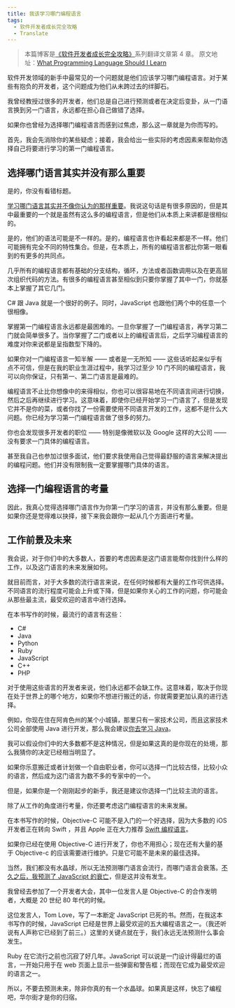 ```yaml
---
title: 我该学习哪门编程语言
tags:  
  - 软件开发者成长完全攻略
  - Translate
---
```


> 本篇博客是[《软件开发者成长完全攻略》](http://www.swiftyper.com/2017/01/21/complete-software-developers-career-guide-index/)系列翻译文章第 4 章。
原文地址：[What Programming Language Should I Learn](https://simpleprogrammer.com/2016/08/01/learn-programming-language/)

软件开发领域的新手中最常见的一个问题就是他们应该学习哪门编程语言。对于某些有抱负的开发者，这个问题成为他们从未跨过去的绊脚石。

我曾经教授过很多的开发者，他们总是自己进行预测或者在决定后变卦，从一门语言换到另一门语言，永远都在担心自己做错了选择。

如果你也曾经为选择哪门编程语言而感到过焦虑，那么这一章就是为你而写的。

首先，我会先消除你的某些疑虑；接着，我会给出一些实际的考虑因素来帮助你选择自己将要进行学习的第一门编程语言。

## 选择哪门语言其实并没有那么重要

是的，你没有看错标题。

[学习哪门语言其实并不像你认为的那样重要](https://simpleprogrammer.com/2013/12/02/programming-language-learn/)。我说这句话是有很多原因的，但是其中最重要的一个就是虽然有这么多的编程语言，但是他们从本质上来讲都是很相似的。

是的，他们的语法可能是不一样的。是的，编程语言也许看起来都是不一样。他们可能拥有完全不同的特性集合。但是，在本质上，所有的编程语言都比你第一眼看到的有更多的共同点。

几乎所有的编程语言都有基础的分支结构，循环，方法或者函数调用以及在更高层次组织代码的方法。有很多的编程语言甚至相似到只要你掌握了其中一门，你就基本上掌握了其它几门。

C# 跟 Java 就是一个很好的例子。同时，JavaScript 也跟他们两个中的任意一个很相像。

掌握第一门编程语言永远都是最困难的。一旦你掌握了一门编程语言，再学习第二门就会简单很多了。当你掌握了二门或者以上的编程语言后，之后学习编程语言的难度对你来说都是呈指数型下降的。

如果你对一门编程语言一知半解 —— 或者是一无所知 —— 这些话听起来似乎有点不可信，但是在我的职业生涯过程中，我学习过至少 10 门不同的编程语言，我可以向你保证，只有第一、第二门语言是最难的。

编程语言不止比你想像中的来得相似，你也可以很容易地在不同语言间进行切换，然后之后再继续进行学习。这意味着，即使你已经开始学习一门语言了，但是发现它并不是你的菜，或者你找了一份需要使用不同语言开发的工作，这都不是什么大问题。你已经为学习第一门编程语言做了很多的努力。

你也会发现很多开发者的职位 —— 特别是像微软以及 Google 这样的大公司 —— 没有要求一门具体的编程语言。

甚至我自己也参加过很多面试，他们要求我使用自己觉得最舒服的语言来解决提出的编程问题。他们并没有限制我一定要掌握哪门具体的语言。

## 选择一门编程语言的考量

因此，我真心觉得选择哪门语言作为你第一门学习的语言，并没有那么重要。但是如果你还是觉得难以抉择，接下来我会跟你一起从几个方面进行考量。

## 工作前景及未来

我会说，对于你们中的大多数人，首要的考虑因素是这门语言能帮你找到什么样的工作，以及这门语言的未来发展如何。

就目前而言，对于大多数的流行语言来说，在任何时候都有大量的工作可供选择。不同语言的流行程度可能会上升或下降，但是如果你关心的工作的问题，你可能会从那些最主流，最受欢迎的语言中进行选择。

在本书写作的时候，最流行的语言有这些：

* C#
* Java
* Python
* Ruby
* JavaScript
* C++
* PHP

对于使用这些语言的开发者来说，他们永远都不会缺工作。这意味着，取决于你现在处于世界上的哪个地方，如果你不想进行搬迁的话，你就需要更加认真的进行选择。

例如，你现在住在阿肯色州的某个小城镇，那里只有一家技术公司，而且这家技术公司全部使用 Java 进行开发，那么我会建议[你去学习 Java](https://www.youtube.com/watch?v=OrUL2zCNBXM)。

我可以假设你们中的大多数都不是这种情况，但是如果这真的是你现在的处境，那么我猜你的决定已经相当明显了。

如果你乐意搬迁或者计划做一个自由职业者，你可以选择一门比较古怪，比较小众的语言，然后成为这门语言为数不多的专家中的一个。

但是，如果你是一个刚刚起步的新手，我还是建议你选择一门比较主流的语言。

除了从工作的角度进行考量，你还要考虑这门编程语言的未来发展。

在本书写作的时候，Objective-C 可能不是入门的一个好选择，因为大多数的 iOS 开发者正在转向 Swift ，并且 Apple 正在大力推荐 [Swift 编程语言](http://amzn.to/1UBM4YK)。

如果你已经在使用 Objective-C 进行开发了，你也不用担心；现在还有大量的基于 Objective-c 的应该需要进行维护。只是它可能不是未来的最佳选择。

当然，我们都没有水晶球，所以无法预测哪门语言会流行，而哪门语言会衰落。[不久之后，我预测了 JavaScript 的衰亡](https://simpleprogrammer.com/2013/05/06/why-javascript-is-doomed/)，但是这并没有发生。

我曾经去参加了一个开发者大会，其中一位发言人是 Objective-C 的合作发明者，大概是 20 世纪 80 年代的时候。

这位发言人，Tom Love，写了一本断定 JavaScript 已死的书。然而，在我这本书写作的时候，JavaScript 已经是世界上最受欢迎的五大编程语言之一。（我还听说有人声称它已经到了前三。）这里的关键点就在于，我们永远无法预测什么事会发生。

Ruby 在它流行之前也沉寂了好几年。JavaScript 可以说是一门设计得最烂的语言，一开始只用于在 web 页面上显示一些弹窗和警告框；而现在它成为最受欢迎的语言之一。

所以，不要去预测未来，除非你真的有一个水晶球。如果真是这样，快忘了编程吧，华尔街才是你的归宿。






